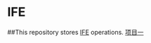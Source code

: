 # IFE
##This repository stores <a href="http://ife.baidu.com/">IFE</a> operations.
<a href="https://github.com/rqlmj/IFE/blob/master/nav-demo/README.md">项目一</a>
